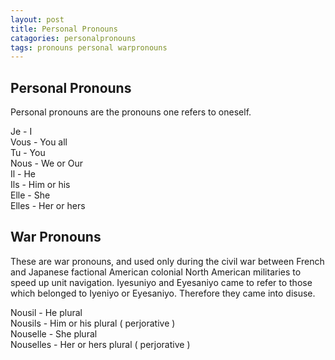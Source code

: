 ```yaml
---
layout: post
title: Personal Pronouns
catagories: personalpronouns
tags: pronouns personal warpronouns
---
```


## Personal Pronouns

Personal pronouns are the pronouns one refers to oneself.

Je - I<br />
Vous - You all<br />
Tu - You<br />
Nous - We or Our<br />
Il - He<br />
Ils - Him or his<br />
Elle - She<br />
Elles - Her or hers<br />

## War Pronouns

These are war pronouns, and used only during the civil war between French and Japanese factional American colonial North American militaries to speed up unit navigation. Iyesuniyo and Eyesaniyo came to refer to those which belonged to Iyeniyo or Eyesaniyo. Therefore they came into disuse.

Nousil - He plural<br />
Nousils - Him or his plural ( perjorative )<br />
Nouselle - She plural<br />
Nouselles - Her or hers plural ( perjorative )<br />
